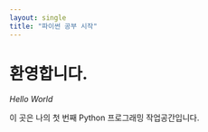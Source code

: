 ```yaml
---
layout: single
title: "파이썬 공부 시작"
---
```


# 환영합니다.
*Hello World*

이 곳은 나의 첫 번째 Python 프로그래밍 작업공간입니다.
